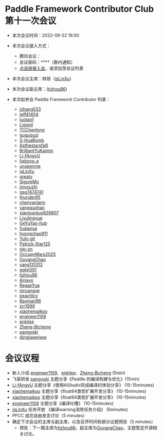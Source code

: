 # Paddle Framework Contributor Club 第十一次会议

- 本次会议时间：2022-09-22 19:00

- 本次会议接入方式：

  - 腾讯会议：
  - 会议密码：\*\*\*\*（群内通知）
  - [点击链接入会](https://meeting.tencent.com/dm/R9efxA1e39oQ)，或添加至会议列表

- 本次会议主席：林旭（[isLinXu](https://github.com/isLinXu)）

- 本次会议副主席：([tizhou86](https://github.com/tizhou86))

- 本次拟参会 Paddle Framework Contributor 列表：

  - [jzhang533](https://github.com/jzhang533)
  - [jeff41404](https://github.com/jeff41404)
  - [luotao1](https://github.com/luotao1)
  - [Ligoml](https://github.com/Ligoml)
  - [TCChenlong](https://github.com/TCChenlong)
  - [guguguzi](https://github.com/guguguzi)
  - [S-HuaBomb](https://github.com/S-HuaBomb)
  - [Asthestarsfalll](https://github.com/Asthestarsfalll)
  - [BrilliantYuKaimin](https://github.com/BrilliantYuKaimin)
  - [Li-fAngyU](https://github.com/Li-fAngyU)
  - [liqitong-a](https://github.com/liqitong-a)
  - [unseenme](https://github.com/unseenme)
  - [isLinXu](https://github.com/isLinXu)
  - [greatv](https://github.com/greatv)
  - [SigureMo](https://github.com/SigureMo)
  - [jinyouzhi](https://github.com/jinyouzhi)
  - [gsq7474741](https://github.com/gsq7474741)
  - [thunder95](https://github.com/thunder95)
  - [chenyanlann](https://github.com/chenyanlann)
  - [yangguohao](https://github.com/yangguohao)
  - [xiaoguoguo626807](https://github.com/xiaoguoguo626807)
  - [Liyulingyue](https://github.com/Liyulingyue)
  - [GeYuYao-hub](https://github.com/GeYuYao-hub)
  - [fuqianya](https://github.com/fuqianya)
  - [liyongchao911](https://github.com/liyongchao911)
  - [Yulv-git](https://github.com/Yulv-git)
  - [Patrick-Star125](https://github.com/Patrick-Star125)
  - [nlp-zn](https://github.com/nlp-zn)
  - [OccupyMars2025](https://github.com/OccupyMars2025)
  - [OuyangChao](https://github.com/OuyangChao)
  - [yang131313](https://github.com/yang131313)
  - [gglin001](https://github.com/gglin001)
  - [tizhou86](https://github.com/tizhou86)
  - [Ainavo](https://github.com/Ainavo)
  - [ReganYue](https://github.com/ReganYue)
  - [mrcangye](https://github.com/mrcangye)
  - [peachlcy](https://github.com/peachlcy)
  - [Rayman96](https://github.com/Rayman96)
  - [zrr1999](https://github.com/zrr1999)
  - [xiaohemaikoo](https://github.com/xiaohemaikoo)
  - [engineer1109](https://github.com/engineer1109)
  - [enkilee](https://github.com/enkilee)
  - [Zheng-Bicheng](https://github.com/Zheng-Bicheng)
  - [pangyoki](https://github.com/pangyoki)
  - [dingjiaweiww](https://github.com/dingjiaweiww)
  

# 会议议程

- 新人介绍 [engineer1109](https://github.com/engineer1109)、[enkilee](https://github.com/enkilee)、[Zheng-Bicheng](https://github.com/Zheng-Bicheng) (5min)
- 飞桨研发 [pangyoki](https://github.com/pangyoki) 主题分享《Paddle 的编译构建与优化》(15min)
- [Li-fAngyU](https://github.com/Li-fAngyU) 主题分享《使用AIStudio完成编译的体验分享》 (10-15minutes)
- [xiaohemaikoo](https://github.com/xiaohemaikoo) 主题分享《float64类型扩展开发分享》 (10-15minutes)
- [xiaohemaikoo](https://github.com/xiaohemaikoo) 主题分享《float64类型扩展开发分享》 (10-15minutes)
- [engineer1109](https://github.com/engineer1109) 主题分享《编译吐槽》 (10-15minutes)
- [isLinXu](https://github.com/isLinXu) 任务开放 《编译warning消除任务介绍》 (5minutes)
- PFCC 成员自由发言讨论（5 minutes）
- 确定下次会议的主席与副主席，以及召开时间和部分议题预告（5 minutes）
  - 预告：下一期主席为[tizhou86](https://github.com/tizhou86)，副主席为[OuyangChao](https://github.com/OuyangChao)，主题暂定开源相关讨论。
